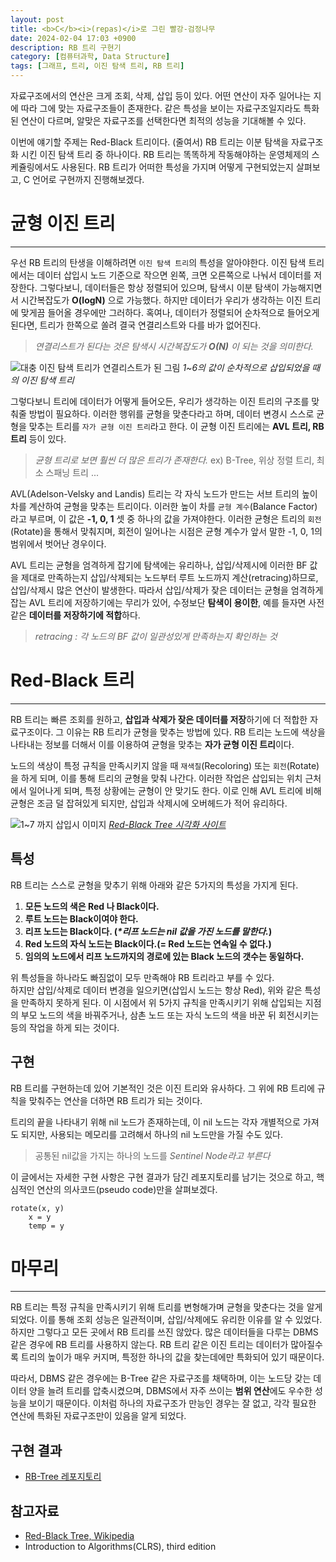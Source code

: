 ```yaml
---
layout: post
title: <b>C</b><i>(repas)</i>로 그린 빨강-검정나무
date: 2024-02-04 17:03 +0900
description: RB 트리 구현기
category: [컴퓨터과학, Data Structure]
tags: [그래프, 트리, 이진 탐색 트리, RB 트리]
---
```


자료구조에서의 연산은 크게 조회, 삭제, 삽입 등이 있다. 어떤 연산이 자주 일어나는 지에 따라 그에 맞는 자료구조들이 존재한다. 같은 특성을 보이는 자료구조일지라도 특화된 연산이 다르며, 알맞은 자료구조를 선택한다면 최적의 성능을 기대해볼 수 있다.

이번에 얘기할 주제는 Red-Black 트리이다. (줄여서) RB 트리는 이분 탐색을 자료구조화 시킨 이진 탐색 트리 중 하나이다. RB 트리는 똑똑하게 작동해야하는 운영체제의 스케쥴링에서도 사용된다. RB 트리가 어떠한 특성을 가지며 어떻게 구현되었는지 살펴보고, C 언어로 구현까지 진행해보겠다.

# 균형 이진 트리
---
우선 RB 트리의 탄생을 이해하려면 `이진 탐색 트리`의 특성을 알아야한다.
이진 탐색 트리에서는 데이터 삽입시 노드 기준으로 작으면 왼쪽, 크면 오른쪽으로 나눠서 데이터를 저장한다.
그렇다보니, 데이터들은 항상 정렬되어 있으며, 탐색시 이분 탐색이 가능해지면서 시간복잡도가 __O(logN)__ 으로 가능했다.
하지만 데이터가 우리가 생각하는 이진 트리에 맞게끔 들어올 경우에만 그러하다.
혹여나, 데이터가 정렬되어 순차적으로 들어오게 된다면, 트리가 한쪽으로 쏠려 결국 연결리스트와 다를 바가 없어진다.
> *연결리스트가 된다는 것은 탐색시 시간복잡도가 __O(N)__ 이 되는 것을 의미한다.*

![대충 이진 탐색 트리가 연결리스트가 된 그림](https://file.notion.so/f/f/6e29bccb-b5af-45f7-9726-6b92c3af467e/fd7502d4-88ec-48ba-9292-7cf60a68b3c9/IMG_ADE34BEDA4F9-1.jpeg?id=8ee7732d-807a-432a-915c-7f3677564a09&table=block&spaceId=6e29bccb-b5af-45f7-9726-6b92c3af467e&expirationTimestamp=1708970400000&signature=omDGli3wFrAtis29GzmdEQvXGFlq7fmopquIIO8UKCg&downloadName=IMG_ADE34BEDA4F9-1.jpeg)
_1~6의 값이 순차적으로 삽입되었을 때의 이진 탐색 트리_

그렇다보니 트리에 데이터가 어떻게 들어오든, 우리가 생각하는 이진 트리의 구조를 맞춰줄 방법이 필요하다. 이러한 행위를 균형을 맞춘다라고 하며, 데이터 변경시 스스로 균형을 맞추는 트리를 `자가 균형 이진 트리`라고 한다. 이 균형 이진 트리에는 **AVL 트리, RB 트리** 등이 있다.
> *균형 트리로 보면 훨씬 더 많은 트리가 존재한다.* ex) B-Tree, 위상 정렬 트리, 최소 스패닝 트리 ...

AVL(Adelson-Velsky and Landis) 트리는 각 자식 노드가 만드는 서브 트리의 높이 차를 계산하여 균형을 맞추는 트리이다.
이러한 높이 차를 `균형 계수`(Balance Factor)라고 부르며, 이 값은 **-1, 0, 1** 셋 중 하나의 값을 가져야한다. 이러한 균형은 트리의 `회전`(Rotate)을 통해서 맞춰지며, 회전이 일어나는 시점은 균형 계수가 앞서 말한 -1, 0, 1의 범위에서 벗어난 경우이다.

AVL 트리는 균형을 엄격하게 잡기에 탐색에는 유리하나, 삽입/삭제시에 이러한 BF 값을 제대로 만족하는지 삽입/삭제되는 노드부터 루트 노드까지 계산(retracing)하므로, 삽입/삭제시 많은 연산이 발생한다. 따라서 삽입/삭제가 잦은 데이터는 균형을 엄격하게 잡는 AVL 트리에 저장하기에는 무리가 있어, 수정보단 **탐색이 용이한**, 예를 들자면 사전같은 **데이터를 저장하기에 적합**하다.

> *retracing : 각 노드의 BF 값이 일관성있게 만족하는지 확인하는 것*

# Red-Black 트리
---
RB 트리는 빠른 조회를 원하고, **삽입과 삭제가 잦은 데이터를 저장**하기에 더 적합한 자료구조이다. 그 이유는 RB 트리가 균형을 맞추는 방법에 있다. RB 트리는 노드에 색상을 나타내는 정보를 더해서 이를 이용하여 균형을 맞추는 **자가 균형 이진 트리**이다.  

노드의 색상이 특정 규칙을 만족시키지 않을 때 `재색칠`(Recoloring) 또는 `회전`(Rotate)을 하게 되며, 이를 통해 트리의 균형을 맞춰 나간다. 이러한 작업은 삽입되는 위치 근처에서 일어나게 되며, 특정 상황에는 균형이 안 맞기도 한다. 이로 인해 AVL 트리에 비해 균형은 조금 덜 잡혀있게 되지만, 삽입과 삭제시에 오버헤드가 적어 유리하다.

![1~7 까지 삽입시 이미지](https://file.notion.so/f/f/6e29bccb-b5af-45f7-9726-6b92c3af467e/63b665eb-e813-417a-be80-deec9768360a/rb-tree-insertion-ezgif.com-video-to-gif-converter.gif?id=fff70311-509f-4fbb-9a07-6ceb05e6f4ca&table=block&spaceId=6e29bccb-b5af-45f7-9726-6b92c3af467e&expirationTimestamp=1708970400000&signature=ETc6tJB-0rV9acYHeTTqGRDaF6plFWY2VXOcolWCKqk&downloadName=rb-tree-insertion-ezgif.com-video-to-gif-converter.gif)
_[Red-Black Tree 시각화 사이트](https://www.cs.usfca.edu/~galles/visualization/RedBlack.html)_

## 특성
RB 트리는 스스로 균형을 맞추기 위해 아래와 같은 5가지의 특성을 가지게 된다.
1. **모든 노드의 색은 Red 나 Black이다.**
2. **루트 노드는 Black이여야 한다.**
3. **리프 노드는 Black이다.  (_*리프 노드는 nil 값을 가진 노드를 말한다._)**
4. **Red 노드의 자식 노드는 Black이다.(= Red 노드는 연속일 수 없다.)** 
5. **임의의 노드에서 리프 노드까지의 경로에 있는 Black 노드의 갯수는 동일하다.**   

위 특성들을 하나라도 빠짐없이 모두 만족해야 RB 트리라고 부를 수 있다.  
하지만 삽입/삭제로 데이터 변경을 일으키면(삽입시 노드는 항상 Red), 위와 같은 특성을 만족하지 못하게 된다.
이 시점에서 위 5가지 규칙을 만족시키기 위해 삽입되는 지점의 부모 노드의 색을 바꿔주거나, 삼촌 노드 또는 자식 노드의 색을 바꾼 뒤 회전시키는 등의 작업을 하게 되는 것이다.

## 구현
RB 트리를 구현하는데 있어 기본적인 것은 이진 트리와 유사하다. 그 위에 RB 트리에 규칙을 맞춰주는 연산을 더하면 RB 트리가 되는 것이다.

트리의 끝을 나타내기 위해 nil 노드가 존재하는데, 이 nil 노드는 각자 개별적으로 가져도 되지만, 사용되는 메모리를 고려해서 하나의 nil 노드만을 가질 수도 있다.
> 공통된 nil값을 가지는 하나의 노드를 *Sentinel Node라고 부른다*

이 글에서는 자세한 구현 사항은 구현 결과가 담긴 레포지토리를 남기는 것으로 하고, 핵심적인 연산의 의사코드(pseudo code)만을 살펴보겠다.

```pseudo
rotate(x, y)
    x = y
    temp = y
```

# 마무리
---
RB 트리는 특정 규칙을 만족시키기 위해 트리를 변형해가며 균형을 맞춘다는 것을 알게 되었다. 이를 통해 조회 성능은 일관적이며, 삽입/삭제에도 유리한 이유를 알 수 있었다. 하지만 그렇다고 모든 곳에서 RB 트리를 쓰진 않았다. 많은 데이터들을 다루는 DBMS 같은 경우에 RB 트리를 사용하지 않는다. RB 트리 같은 이진 트리는 데이터가 많아질수록 트리의 높이가 매우 커지며, 특정한 하나의 값을 찾는데에만 특화되어 있기 때문이다.

따라서, DBMS 같은 경우에는 B-Tree 같은 자료구조를 채택하며, 이는 노드당 갖는 데이터 양을 늘려 트리를 압축시켰으며, DBMS에서 자주 쓰이는 **범위 연산**에도 우수한 성능을 보이기 때문이다. 이처럼 하나의 자료구조가 만능인 경우는 잘 없고, 각각 필요한 연산에 특화된 자료구조만이 있음을 알게 되었다.

## 구현 결과
- [RB-Tree 레포지토리](https://github.com/10kseok/rbtree-lab)

## 참고자료
- [Red-Black Tree, Wikipedia](https://en.wikipedia.org/wiki/Red%E2%80%93black_tree)
- Introduction to Algorithms(CLRS), third edition